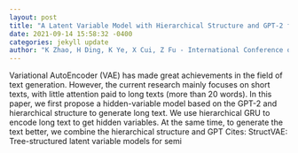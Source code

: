 ```yaml
--- 
layout: post 
title: "A Latent Variable Model with Hierarchical Structure and GPT-2 for Long Text Generation" 
date: 2021-09-14 15:58:32 -0400 
categories: jekyll update 
author: "K Zhao, H Ding, K Ye, X Cui, Z Fu - International Conference on Artificial Neural , 2021" 
--- 
```

Variational AutoEncoder (VAE) has made great achievements in the field of text generation. However, the current research mainly focuses on short texts, with little attention paid to long texts (more than 20 words). In this paper, we first propose a hidden-variable model based on the GPT-2 and hierarchical structure to generate long text. We use hierarchical GRU to encode long text to get hidden variables. At the same time, to generate the text better, we combine the hierarchical structure and GPT Cites: StructVAE: Tree-structured latent variable models for semi